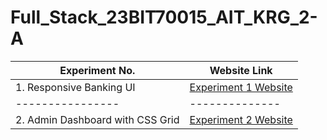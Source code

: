 # Full_Stack_23BIT70015_AIT_KRG_2-A

| Experiment No. | Website Link |
|----------------|--------------|
| 1. Responsive Banking UI | [Experiment 1 Website](https://responsivebankingui.netlify.app/) |
|----------------|--------------|
| 2. Admin Dashboard with CSS Grid | [Experiment 2 Website](https://admindashboardwithcssgrid.netlify.app/) |
